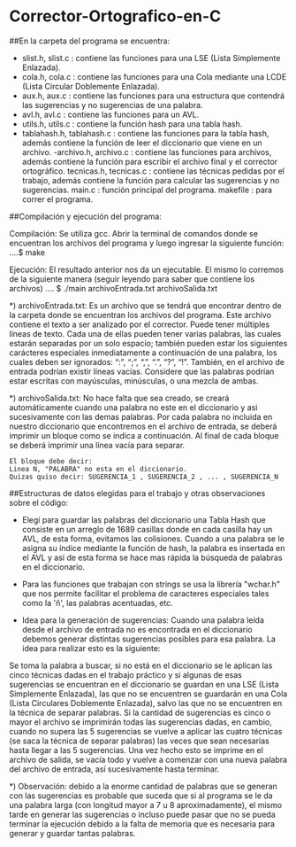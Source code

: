 # Corrector-Ortografico-en-C

##En la carpeta del programa se encuentra:
  - slist.h, slist.c : contiene las funciones para una LSE (Lista Simplemente
                       Enlazada).
  - cola.h, cola.c : contiene las funciones para una Cola mediante una LCDE
                     (Lista Circular Doblemente Enlazada).
  - aux.h, aux.c : contiene las funciones para una estructura que contendrá
                   las sugerencias y no sugerencias de una palabra.
  - avl.h, avl.c : contiene las funciones para un AVL.
  - utils.h, utils.c : contiene la función hash para una tabla hash.
  - tablahash.h, tablahash.c : contiene las funciones para la tabla hash,
                               además contiene la función de leer el
                               diccionario que viene en un archivo.
  -archivo.h, archivo.c : contiene las funciones para archivos, además contiene
                          la función para escribir el archivo final y el
                          corrector ortográfico.
  tecnicas.h, tecnicas.c : contiene las técnicas pedidas por el trabajo, además
                           contiene la función para calcular las sugerencias y
                           no sugerencias.
  main.c : función principal del programa.
  makefile : para correr el programa.


##Compilación y ejecución del programa:

  Compilación:
    Se utiliza gcc. Abrir la terminal de comandos donde se encuentran los 
    archivos del programa y luego ingresar la siguiente función:
      ....$ make

  Ejecución:
    El resultado anterior nos da un ejecutable. El mismo lo corremos de la
    siguiente manera (seguir leyendo para saber que contiene los archivos)
      .... $ ./main archivoEntrada.txt archivoSalida.txt
 
  *) archivoEntrada.txt:
    Es un archivo que se tendrá que encontrar dentro de la carpeta donde se
    encuentran los archivos del programa. Este archivo contiene el texto a
    ser analizado por el corrector.
    Puede tener múltiples líneas de texto. Cada una de ellas pueden tener 
    varias palabras, las cuales estarán separadas por un solo espacio; también 
    pueden estar los siguientes carácteres especiales inmediatamente a 
    continuación de una palabra, los cuales deben ser ignorados: 
    “:”, “;”, “,”, “.”, “?”, “!”.
    También, en el archivo de entrada podrían existir líneas vacías. Considere
    que las palabras podrı́an estar escritas con mayúsculas, minúsculas, o una
    mezcla de ambas.

  *) archivoSalida.txt:
    No hace falta que sea creado, se creará automáticamente cuando una palabra
    no este en el diccionario y asi sucesivamente con las demas palabras.
    Por cada palabra no incluida en nuestro diccionario que encontremos en el
    archivo de entrada, se deberá imprimir un bloque como se indica a 
    continuación. Al final de cada bloque se deberá imprimir una línea vacía 
    para separar.

    El bloque debe decir:
    Linea N, "PALABRA" no esta en el diccionario.
    Quizas quiso decir: SUGERENCIA_1 , SUGERENCIA_2 , ... , SUGERENCIA_N


##Estructuras de datos elegidas para el trabajo y otras observaciones sobre el
código:

  *  Elegí para guardar las palabras del diccionario una Tabla Hash que 
  consiste en un arreglo de 1689 casillas donde en cada casilla hay un AVL, de 
  esta forma, evitamos las colisiones. Cuando a una palabra se le asigna su 
  índice mediante la función de hash, la palabra es insertada en el AVL y así 
  de esta forma se hace mas rápida la búsqueda de palabras en el diccionario.

  *   Para las funciones que trabajan con strings se usa la librería "wchar.h"
  que nos permite facilitar el problema de caracteres especiales tales como
  la 'ñ', las palabras acentuadas, etc.

  *   Idea para la generación de sugerencias:
  Cuando una palabra leída desde el archivo de entrada no es encontrada en el 
  diccionario debemos generar distintas sugerencias posibles para esa palabra.
  La idea para realizar esto es la siguiente:

  Se toma la palabra a buscar, si no está en el diccionario se le aplican las
  cinco técnicas dadas en el trabajo práctico y si algunas de esas sugerencias
  se encuentran en el diccionario se guardan en una LSE (Lista Simplemente
  Enlazada), las que no se encuentren se guardarán en una Cola 
  (Lista Circulares Doblemente Enlazada), salvo las que no se encuentren en la 
  técnica de separar palabras.
  Si la cantidad de sugerencias es cinco o mayor el archivo se imprimirán todas
  las sugerencias dadas, en cambio, cuando no supera las 5 sugerencias se 
  vuelve a aplicar las cuatro técnicas (se saca la técnica de separar palabras) 
  las veces que sean necesarias hasta llegar a las 5 sugerencias.
  Una vez hecho esto se imprime en el archivo de salida, se vacía todo y vuelve
  a comenzar con una nueva palabra del archivo de entrada, así sucesivamente
  hasta terminar.


  *) Observación: debido a la enorme cantidad de palabras que se generan con 
  las sugerencias es probable que suceda que si al programa se le da una 
  palabra larga (con longitud mayor a 7 u 8 aproximadamente), el mismo tarde en 
  generar las sugerencias o incluso puede pasar que no se pueda terminar la 
  ejecución debido a la falta de memoria que es necesaria para generar y 
  guardar tantas palabras.
